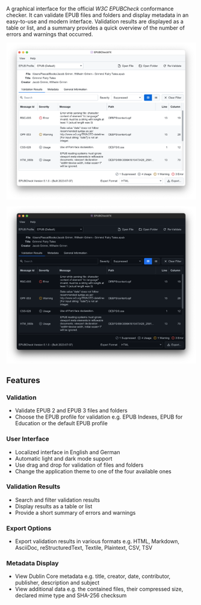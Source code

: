 
A graphical interface for the official *W3C EPUBCheck* conformance checker. It can validate EPUB files and folders and display metadata in an easy-to-use and modern interface. Validation results are displayed as a table or list, and a summary provides a quick overview of the number of errors and warnings that occurred.

![EPUBCheckFX Screenshot Light Mode](EPUBCheckFX-Screenshot-Light.png)

![EPUBCheckFX Screenshot Dark Mode](EPUBCheckFX-Screenshot-Dark.png)

## Features

### Validation

- Validate EPUB 2 and EPUB 3 files and folders
- Choose the EPUB profile for validation e.g. EPUB Indexes, EPUB for Education or the default EPUB profile

### User Interface

- Localized interface in English and German
- Automatic light and dark mode support
- Use drag and drop for validation of files and folders
- Change the application theme to one of the four available ones

### Validation Results

- Search and filter validation results
- Display results as a table or list
- Provide a short summary of errors and warnings

### Export Options

- Export validation results in various formats e.g. HTML, Markdown, AsciiDoc, reStructuredText, Textile, Plaintext, CSV, TSV

### Metadata Display

- View Dublin Core metadata e.g. title, creator, date, contributor, publisher, description and subject
- View additional data e.g. the contained files, their compressed size, declared mime type and SHA-256 checksum
